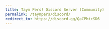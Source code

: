 ```yaml
---
title: Taym Pers! Discord Server (Community)
permalink: /taympers/discord/
redirect_to: https://discord.gg/QaCPhtcSD6
---
```

